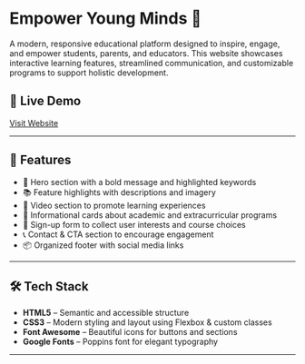 # Empower Young Minds 🌱

A modern, responsive educational platform designed to inspire, engage, and empower students, parents, and educators. This website showcases interactive learning features, streamlined communication, and customizable programs to support holistic development.

## 🚀 Live Demo

[Visit Website](https://your-live-demo-link.com)

---

## 📌 Features

- 🌟 Hero section with a bold message and highlighted keywords
- 📚 Feature highlights with descriptions and imagery
- 🎥 Video section to promote learning experiences
- 🧠 Informational cards about academic and extracurricular programs
- 📝 Sign-up form to collect user interests and course choices
- 📞 Contact & CTA section to encourage engagement
- 📦 Organized footer with social media links

---

## 🛠️ Tech Stack

- **HTML5** – Semantic and accessible structure  
- **CSS3** – Modern styling and layout using Flexbox & custom classes  
- **Font Awesome** – Beautiful icons for buttons and sections  
- **Google Fonts** – Poppins font for elegant typography  

---
